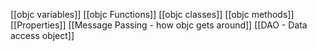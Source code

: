 [[objc variables]]
[[objc Functions]]
[[objc classes]]
[[objc methods]]
[[Properties]]
[[Message Passing - how objc gets around]]
[[DAO - Data access object]]
